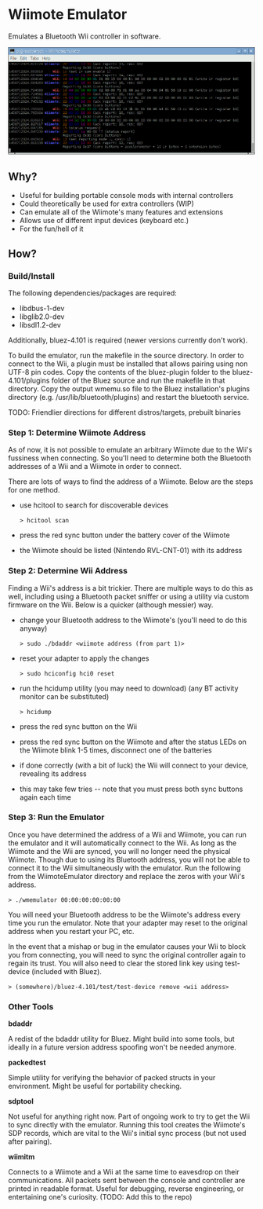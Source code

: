 # Wiimote Emulator

Emulates a Bluetooth Wii controller in software.

![Raspberry Pi 3 running the emulator in Raspbian](rpi_ss.png)

## Why?

  - Useful for building portable console mods with internal controllers
  - Could theoretically be used for extra controllers (WIP)
  - Can emulate all of the Wiimote's many features and extensions
  - Allows use of different input devices (keyboard etc.)
  - For the fun/hell of it

## How?

### Build/Install

The following dependencies/packages are required:

  - libdbus-1-dev
  - libglib2.0-dev
  - libsdl1.2-dev

Additionally, bluez-4.101 is required (newer versions currently don't work).

To build the emulator, run the makefile in the source directory. In order to
connect to the Wii, a plugin must be installed that allows pairing using non
UTF-8 pin codes. Copy the contents of the bluez-plugin folder to the
bluez-4.101/plugins folder of the Bluez source and run the makefile in that
directory. Copy the output wmemu.so file to the Bluez installation's plugins
directory (e.g. /usr/lib/bluetooth/plugins) and restart the bluetooth service.

TODO: Friendlier directions for different distros/targets, prebuilt binaries

### Step 1: Determine Wiimote Address

As of now, it is not possible to emulate an arbitrary Wiimote due to the Wii's
fussiness when connecting. So you'll need to determine both the Bluetooth
addresses of a Wii and a Wiimote in order to connect.

There are lots of ways to find the address of a Wiimote. Below are the steps
for one method.
  - use hcitool to search for discoverable devices

        > hcitool scan

  - press the red sync button under the battery cover of the Wiimote
  - the Wiimote should be listed (Nintendo RVL-CNT-01) with its address


### Step 2: Determine Wii Address

Finding a Wii's address is a bit trickier. There are multiple ways to do this
as well, including using a Bluetooth packet sniffer or using a utility via
custom firmware on the Wii. Below is a quicker (although messier) way.

  - change your Bluetooth address to the Wiimote's (you'll need to do this anyway)

        > sudo ./bdaddr <wiimote address (from part 1)>

  - reset your adapter to apply the changes

        > sudo hciconfig hci0 reset

  - run the hcidump utility (you may need to download) (any BT activity monitor
    can be substituted)

        > hcidump

  - press the red sync button on the Wii
  - press the red sync button on the Wiimote and after the status LEDs on the
    Wiimote blink 1-5 times, disconnect one of the batteries
  - if done correctly (with a bit of luck) the Wii will connect to your device,
    revealing its address
  - this may take few tries -- note that you must press both sync buttons again
    each time

### Step 3: Run the Emulator

Once you have determined the address of a Wii and Wiimote, you can run the
emulator and it will automatically connect to the Wii. As long as the Wiimote
and the Wii are synced, you will no longer need the physical Wiimote. Though
due to using its Bluetooth address, you will not be able to connect it to the
Wii simultaneously with the emulator. Run the following from the WiimoteEmulator
directory and replace the zeros with your Wii's address.

    > ./wmemulator 00:00:00:00:00:00

You will need your Bluetooth address to be the Wiimote's address every time you
run the emulator. Note that your adapter may reset to the original address when
you restart your PC, etc.

In the event that a mishap or bug in the emulator causes your Wii to block
you from connecting, you will need to sync the original controller again to
regain its trust. You will also need to clear the stored link key using
test-device (included with Bluez).

    > (somewhere)/bluez-4.101/test/test-device remove <wii address>

### Other Tools

**bdaddr**

A redist of the bdaddr utility for Bluez. Might build into some tools, but
ideally in a future version address spoofing won't be needed anymore.

**packedtest**

Simple utility for verifying the behavior of packed structs in your
environment. Might be useful for portability checking.

**sdptool**

Not useful for anything right now. Part of ongoing work to try to get the Wii
to sync directly with the emulator. Running this tool creates the Wiimote's
SDP records, which are vital to the Wii's initial sync process (but not used
after pairing).

**wiimitm**

Connects to a Wiimote and a Wii at the same time to eavesdrop on their
communications. All packets sent between the console and controller are
printed in readable format. Useful for debugging, reverse engineering,
or entertaining one's curiosity.
(TODO: Add this to the repo)
